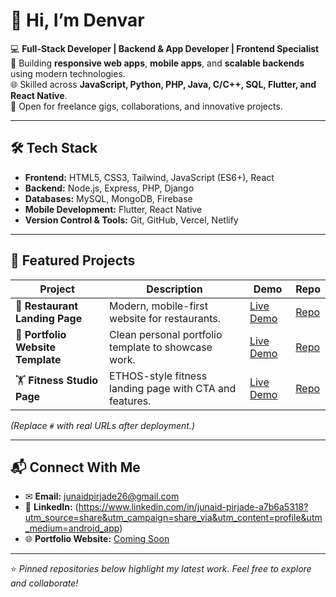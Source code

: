 # 👋 Hi, I’m Denvar  

💻 **Full-Stack Developer | Backend & App Developer | Frontend Specialist**  
🚀 Building **responsive web apps**, **mobile apps**, and **scalable backends** using modern technologies.  
🌐 Skilled across **JavaScript, Python, PHP, Java, C/C++, SQL, Flutter, and React Native**.  
🤝 Open for freelance gigs, collaborations, and innovative projects.  

---

## 🛠 Tech Stack  
- **Frontend:** HTML5, CSS3, Tailwind, JavaScript (ES6+), React  
- **Backend:** Node.js, Express, PHP, Django  
- **Databases:** MySQL, MongoDB, Firebase  
- **Mobile Development:** Flutter, React Native  
- **Version Control & Tools:** Git, GitHub, Vercel, Netlify  

---

## 📂 Featured Projects  
| Project | Description | Demo | Repo |
|---------|-------------|------|------|
| 🌟 **Restaurant Landing Page** | Modern, mobile-first website for restaurants. | [Live Demo](#) | [Repo](#) |
| 💼 **Portfolio Website Template** | Clean personal portfolio template to showcase work. | [Live Demo](#) | [Repo](#) |
| 🏋️ **Fitness Studio Page** | ETHOS-style fitness landing page with CTA and features. | [Live Demo](#) | [Repo](#) |

*(Replace `#` with real URLs after deployment.)*

---

## 📬 Connect With Me  
- ✉ **Email:** junaidpirjade26@gmail.com 
- 💼 **LinkedIn:** (https://www.linkedin.com/in/junaid-pirjade-a7b6a5318?utm_source=share&utm_campaign=share_via&utm_content=profile&utm_medium=android_app) 
- 🌐 **Portfolio Website:** [Coming Soon](#)  

---

⭐ *Pinned repositories below highlight my latest work. Feel free to explore and collaborate!*  
